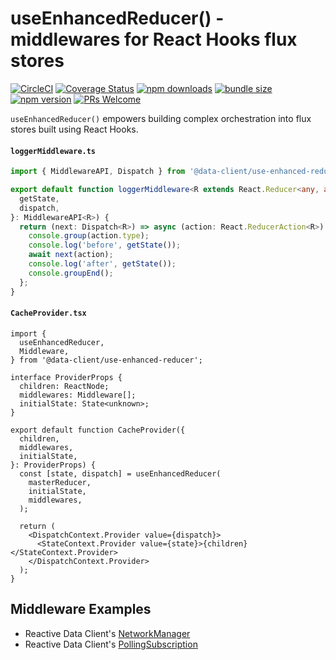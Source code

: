 # useEnhancedReducer() - middlewares for React Hooks flux stores

[![CircleCI](https://circleci.com/gh/reactive/data-client/tree/master.svg?style=shield)](https://circleci.com/gh/reactive/data-client)
[![Coverage Status](https://img.shields.io/codecov/c/gh/reactive/data-client/master.svg?style=flat-square)](https://app.codecov.io/gh/reactive/data-client?branch=master)
[![npm downloads](https://img.shields.io/npm/dm/@data-client/use-enhanced-reducer.svg?style=flat-square)](https://www.npmjs.com/package/@data-client/use-enhanced-reducer)
[![bundle size](https://img.shields.io/bundlephobia/minzip/@data-client/use-enhanced-reducer?style=flat-square)](https://bundlephobia.com/result?p=@data-client/use-enhanced-reducer)
[![npm version](https://img.shields.io/npm/v/@data-client/use-enhanced-reducer.svg?style=flat-square)](https://www.npmjs.com/package/@data-client/use-enhanced-reducer)
[![PRs Welcome](https://img.shields.io/badge/PRs-welcome-brightgreen.svg?style=flat-square)](http://makeapullrequest.com)

`useEnhancedReducer()` empowers building complex orchestration into flux stores built using React Hooks.

#### `loggerMiddleware.ts`

```typescript
import { MiddlewareAPI, Dispatch } from '@data-client/use-enhanced-reducer';

export default function loggerMiddleware<R extends React.Reducer<any, any>>({
  getState,
  dispatch,
}: MiddlewareAPI<R>) {
  return (next: Dispatch<R>) => async (action: React.ReducerAction<R>) => {
    console.group(action.type);
    console.log('before', getState());
    await next(action);
    console.log('after', getState());
    console.groupEnd();
  };
}
```

#### `CacheProvider.tsx`

```tsx
import {
  useEnhancedReducer,
  Middleware,
} from '@data-client/use-enhanced-reducer';

interface ProviderProps {
  children: ReactNode;
  middlewares: Middleware[];
  initialState: State<unknown>;
}

export default function CacheProvider({
  children,
  middlewares,
  initialState,
}: ProviderProps) {
  const [state, dispatch] = useEnhancedReducer(
    masterReducer,
    initialState,
    middlewares,
  );

  return (
    <DispatchContext.Provider value={dispatch}>
      <StateContext.Provider value={state}>{children}</StateContext.Provider>
    </DispatchContext.Provider>
  );
}
```

## Middleware Examples

- Reactive Data Client's [NetworkManager](https://github.com/reactive/data-client/blob/master/packages/data-client/src/state/NetworkManager.ts)
- Reactive Data Client's [PollingSubscription](https://github.com/reactive/data-client/blob/master/packages/data-client/src/state/PollingSubscription.ts)
